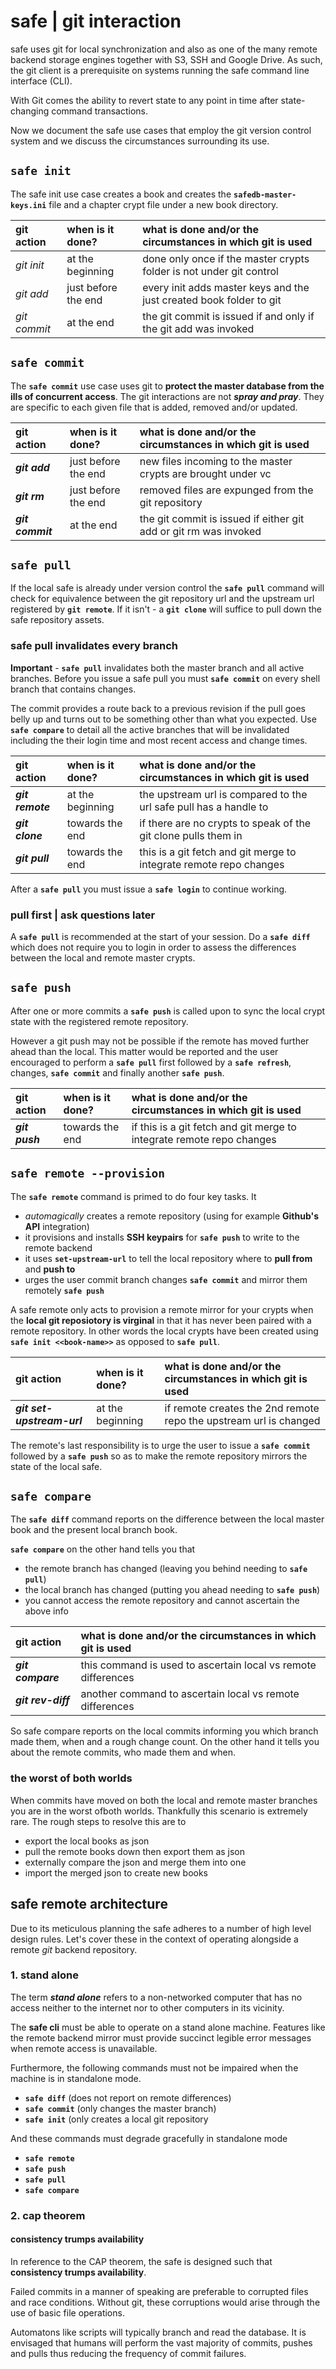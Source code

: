 
# safe | git interaction

safe uses git for local synchronization and also as one of the many remote backend storage engines together with S3, SSH and Google Drive. As such, the git client is a prerequisite on systems running the safe command line interface (CLI).

With Git comes the ability to revert state to any point in time after state-changing command transactions.

Now we document the safe use cases that employ the git version control system and we discuss the circumstances surrounding its use.



## **`safe init`**

The safe init use case creates a book and creates the **`safedb-master-keys.ini`** file and a chapter crypt file under a new book directory.

| **git action** | **when is it done?** | **what is done and/or the circumstances in which git is used**      |
|:-------------- |:-------------------- |:------------------------------------------------------------------- |
| _git init_     | at the beginning     | done only once if the master crypts folder is not under git control |
| _git add_      | just before the end  | every init adds master keys and the just created book folder to git |
| _git commit_   | at the end           | the git commit is issued if and only if the git add was invoked     |



## **`safe commit`**

The **`safe commit`** use case uses git to **protect the master database from the ills of concurrent access**. The git interactions are not **_spray and pray_**. They are specific to each given file that is added, removed and/or updated.

| **git action**   | **when is it done?** | **what is done and/or the circumstances in which git is used**      |
|:---------------- |:-------------------- |:------------------------------------------------------------------- |
| **_git add_**    | just before the end  | new files incoming to the master crypts are brought under vc        |
| **_git rm_**     | just before the end  | removed files are expunged from the git repository                  |
| **_git commit_** | at the end           | the git commit is issued if either git add or git rm was invoked    |



## **`safe pull`**

If the local safe is already under version control the **`safe pull`** command will check for equivalence between the git repository url and the upstream url registered  by **`git remote`**. If it isn't - a **`git clone`** will suffice to pull down the safe repository assets.

### safe pull invalidates every branch

**Important** - **`safe pull`** invalidates both the master branch and all active branches. Before you issue a safe pull you must **`safe commit`** on every shell branch that contains changes.

The commit provides a route back to a previous revision if the pull goes belly up and turns out to be something other than what you expected. Use **`safe compare`** to detail all the active branches that will be invalidated including the their login time and most recent access and change times.

| **git action**   | **when is it done?** | **what is done and/or the circumstances in which git is used**      |
|:---------------- |:-------------------- |:------------------------------------------------------------------- |
| **_git remote_** | at the beginning     | the upstream url is compared to the url safe pull has a handle to   |
| **_git clone_**  | towards the end      | if there are no crypts to speak of the git clone pulls them in      |
| **_git pull_**   | towards the end      | this is a git fetch and git merge to integrate remote repo changes  |

After a **`safe pull`** you must issue a **`safe login`** to continue working.

### pull first | ask questions later

A **`safe pull`** is recommended at the start of your session. Do a **`safe diff`** which does not require you to login in order to assess the differences between the local and remote master crypts.



## **`safe push`**

After one or more commits a **`safe push`** is called upon to sync the local crypt state with the registered remote repository.

However a git push may not be possible if the remote has moved further ahead than the local. This matter would be reported and the user encouraged to perform a **`safe pull`** first followed by a **`safe refresh`**, changes, **`safe commit`** and finally another **`safe push`**.

| **git action**   | **when is it done?** | **what is done and/or the circumstances in which git is used**      |
|:---------------- |:-------------------- |:------------------------------------------------------------------- |
| **_git push_**   | towards the end      | if this is a git fetch and git merge to integrate remote repo changes  |




## **`safe remote --provision`**

The **`safe remote`** command is primed to do four key tasks. It

- _automagically_ creates a remote repository (using for example **Github's API** integration)
- it provisions and installs **SSH keypairs** for **`safe push`** to write to the remote backend
- it uses **`set-upstream-url`** to tell the local repository where to **pull from** and **push to**
- urges the user commit branch changes **`safe commit`** and mirror them remotely **`safe push`**

A safe remote only acts to provision a remote mirror for your crypts when the **local git reposiotory is virginal** in that it has never been paired with a remote repository. In other words the local crypts have been created using **`safe init <<book-name>>`** as opposed to **`safe pull`**.

| **git action**               | **when is it done?** | **what is done and/or the circumstances in which git is used**    |
|:---------------------------- |:-------------------- |:----------------------------------------------------------------- |
| **_git set-upstream-url_**   | at the beginning     | if remote creates the 2nd remote repo the upstream url is changed |


The remote's last responsibility is to urge the user to issue a **`safe commit`** followed by a **`safe push`** so as to make the remote repository mirrors the state of the local safe.



## **`safe compare`**

The **`safe diff`** command reports on the difference between the local master book and the present local branch book.

**`safe compare`** on the other hand tells you that

- the remote branch has changed (leaving you behind needing to **`safe pull`**)
- the local branch has changed (putting you ahead needing to **`safe push`**)
- you cannot access the remote repository and cannot ascertain the above info

| **git action**     | **what is done and/or the circumstances in which git is used** |
|:------------------ |:-------------------------------------------------------------- |
| **_git compare_**  | this command is used to ascertain local vs remote differences  |
| **_git rev-diff_** | another command to ascertain local vs remote differences       |

So safe compare reports on the local commits informing you which branch made them, when and a rough change count. On the other hand it tells you about the remote commits, who made them and when.

### the worst of both worlds

When commits have moved on both the local and remote master branches you are in the worst ofboth worlds. Thankfully this scenario is extremely rare. The rough steps to resolve this are to

- export the local books as json
- pull the remote books down then export them as json
- externally compare the json and merge them into one
- import the merged json to create new books



## safe remote architecture

Due to its meticulous planning the safe adheres to a number of high level design rules. Let's cover these in the context of operating alongside a remote _git_ backend repository.


### 1. stand alone

The term **_stand alone_** refers to a non-networked computer that has no access neither to the internet nor to other computers in its vicinity.

The **safe cli** must be able to operate on a stand alone machine. Features like the remote backend mirror must provide succinct legible error messages when remote access is unavailable.

Furthermore, the following commands must not be impaired when the machine is in standalone mode.

- **`safe diff`** (does not report on remote differences)
- **`safe commit`** (only changes the master branch)
- **`safe init`** (only creates a local git repository

And these commands must degrade gracefully in standalone mode

- **`safe remote`**
- **`safe push`**
- **`safe pull`**
- **`safe compare`**


### 2. cap theorem

#### consistency trumps availability

In reference to the CAP theorem, the safe is designed such that **consistency trumps availability**.

Failed commits in a manner of speaking are preferable to corrupted files and race conditions. Without git, these corruptions would arise through the use of basic file operations.

 Automatons like scripts will typically branch and read the database. It is envisaged that humans will perform the vast majority of commits, pushes and pulls thus reducing the frequency of commit failures.
